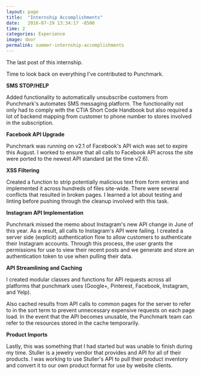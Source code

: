 ```yaml
---
layout: page
title:  "Internship Accomplishments"
date:   2016-07-29 13:34:17 -0500
time: 2 
categories: Experience
image: door
permalink: summer-internship-accomplishments
---
```

The last post of this internship.

Time to look back on everything I've contributed to Punchmark.

**SMS STOP/HELP**

Added functionality to automatically unsubscribe customers from Punchmark's automates SMS messaging platform. The functionality not only had to comply with the CTIA Short Code Handbook but also required a lot of backend mapping from customer to phone number to stores involved in the subscription.

**Facebook API Upgrade**

Punchmark was running on v2.1 of Facebook's API wich was set to expire this August. I worked to ensure that all calls to Facebook API across the site were ported to the newest API standard (at the time v2.6).

**XSS Filtering**

Created a function to strip potentially malicious text from form entries and implemented it across hundreds of files site-wide. There were several conflicts that resulted in broken pages. I learned a lot about testing and linting before pushing through the cleanup involved with this task.

**Instagram API Implementation**

Punchmark missed the memo about Instagram's new API change in June of this year. As a result, all calls to Instagram's API were failing. I created a server side (explicit) authentication flow to allow customers to authenticate their Instagram accounts. Through this process, the user grants the permissions for use to view their  recent posts and we generate and store an authentication token to use when pulling their data. 

**API Streamlining and Caching**

I created modular classes and functions for API requests across all platforms that punchmark uses (Google+, Pinterest, Facebook, Instagram, and Yelp). 

Also cached results from API calls to common pages for the server to refer to in the sort term to prevent unnecessary expensive requests on each page load. In the event that the API becomes unusable, the Punchmark team can refer to the resources stored in the cache temporarily. 

**Product Imports**

Lastly, this was something that I had started but was unable to finish during my time. Stuller is a jewelry vendor that provides and API for all of their products. I was working to use Stuller's API to pull their product inventory and convert it to our own product format for use by website clients. 



